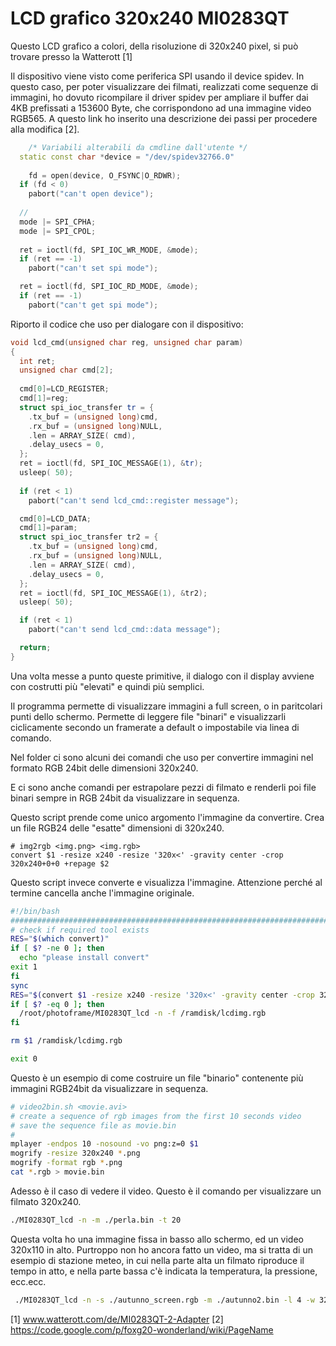 LCD grafico 320x240 MI0283QT
============================

Questo LCD grafico a colori, della risoluzione di 320x240 pixel, si può trovare presso la Watterott [1]

Il dispositivo viene visto come periferica SPI usando il device spidev.
In questo caso, per poter visualizzare dei filmati, realizzati come sequenze di immagini, ho dovuto ricompilare il driver spidev per ampliare il buffer dai 4KB prefissati a 153600 Byte, che corrispondono ad una immagine video RGB565.
A questo link ho inserito una descrizione dei passi per procedere alla modifica [2].


```C++
	/* Variabili alterabili da cmdline dall'utente */
  static const char *device = "/dev/spidev32766.0"
  
	fd = open(device, O_FSYNC|O_RDWR);
  if (fd < 0)
    pabort("can't open device");
  
  //
  mode |= SPI_CPHA;
  mode |= SPI_CPOL;
  
  ret = ioctl(fd, SPI_IOC_WR_MODE, &mode);
  if (ret == -1)
    pabort("can't set spi mode");

  ret = ioctl(fd, SPI_IOC_RD_MODE, &mode);
  if (ret == -1)
    pabort("can't get spi mode");
```

Riporto il codice che uso per dialogare con il dispositivo:
```C++
void lcd_cmd(unsigned char reg, unsigned char param)
{
  int ret;
  unsigned char cmd[2];
  
  cmd[0]=LCD_REGISTER;
  cmd[1]=reg;
  struct spi_ioc_transfer tr = {
    .tx_buf = (unsigned long)cmd,
    .rx_buf = (unsigned long)NULL,
    .len = ARRAY_SIZE( cmd),
    .delay_usecs = 0,
  };
  ret = ioctl(fd, SPI_IOC_MESSAGE(1), &tr);
  usleep( 50);
  
  if (ret < 1)
    pabort("can't send lcd_cmd::register message");

  cmd[0]=LCD_DATA;
  cmd[1]=param;
  struct spi_ioc_transfer tr2 = {
    .tx_buf = (unsigned long)cmd,
    .rx_buf = (unsigned long)NULL,
    .len = ARRAY_SIZE( cmd),
    .delay_usecs = 0,
  };
  ret = ioctl(fd, SPI_IOC_MESSAGE(1), &tr2);
  usleep( 50);

  if (ret < 1)
    pabort("can't send lcd_cmd::data message");

  return;
}
```
Una volta messe a punto queste primitive, il dialogo con il display avviene con costrutti più "elevati" e quindi più semplici.

Il programma permette di visualizzare immagini a full screen, o in paritcolari punti dello schermo. Permette di leggere file "binari" e visualizzarli ciclicamente secondo un framerate a default o impostabile via linea di comando.

Nel folder ci sono alcuni dei comandi che uso per convertire immagini nel formato RGB 24bit delle dimensioni 320x240.

E ci sono anche comandi per estrapolare pezzi di filmato e renderli poi file binari sempre in RGB 24bit da visualizzare in sequenza.

Questo script prende come unico argomento l'immagine da convertire. Crea un file RGB24 delle "esatte" dimensioni di 320x240.
```
# img2rgb <img.png> <img.rgb>
convert $1 -resize x240 -resize '320x<' -gravity center -crop 320x240+0+0 +repage $2
```

Questo script invece converte e visualizza l'immagine. Attenzione perché al termine cancella anche l'immagine originale.
```bash
#!/bin/bash
################################################################################
# check if required tool exists
RES="$(which convert)"
if [ $? -ne 0 ]; then
  echo "please install convert"
exit 1
fi
sync
RES="$(convert $1 -resize x240 -resize '320x<' -gravity center -crop 320x240+0+0 +repage /ramdisk/lcdimg.rgb)"
if [ $? -eq 0 ]; then
  /root/photoframe/MI0283QT_lcd -n -f /ramdisk/lcdimg.rgb
fi

rm $1 /ramdisk/lcdimg.rgb

exit 0
```

Questo è un esempio di come costruire un file "binario" contenente più immagini RGB24bit da visualizzare in sequenza.
```bash
# video2bin.sh <movie.avi>
# create a sequence of rgb images from the first 10 seconds video
# save the sequence file as movie.bin
#
mplayer -endpos 10 -nosound -vo png:z=0 $1
mogrify -resize 320x240 *.png
mogrify -format rgb *.png
cat *.rgb > movie.bin
```
Adesso è il caso di vedere il video. Questo è il comando per visualizzare un filmato 320x240.
```bash
./MI0283QT_lcd -n -m ./perla.bin -t 20
```

Questa volta ho una immagine fissa in basso allo schermo, ed un video 320x110 in alto. Purtroppo non ho ancora fatto un video, ma si tratta di un esempio di stazione meteo, in cui nella parte alta un filmato riproduce il tempo in atto, e nella parte bassa c'è indicata la temperatura, la pressione, ecc.ecc.
```bash
 ./MI0283QT_lcd -n -s ./autunno_screen.rgb -m ./autunno2.bin -l 4 -w 320 -h 110
```

[1] www.watterott.com/de/MI0283QT-2-Adapter
[2] https://code.google.com/p/foxg20-wonderland/wiki/PageName
